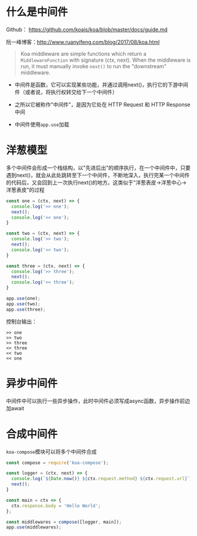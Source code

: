 # 什么是中间件

Github： https://github.com/koajs/koa/blob/master/docs/guide.md

阮一峰博客：http://www.ruanyifeng.com/blog/2017/08/koa.html



>Koa middleware are simple functions which return a `MiddlewareFunction` with signature (ctx, next). When the middleware is run, it must manually invoke `next()` to run the "downstream" middleware.

* 中间件是函数，它可以实现某些功能，并通过调用next()，执行它的下游中间件（或者说，将执行权转交给下一个中间件）

* 之所以它被称作"中间件"，是因为它处在 HTTP Request 和 HTTP Response 中间

* 中间件使用`app.use`加载

# 洋葱模型

多个中间件会形成一个栈结构，以"先进后出"的顺序执行，在一个中间件中，只要遇到next()，就会从此处跳转至下一个中间件，不断地深入，执行完某一个中间件的代码后，又会回到上一次执行next()的地方。这类似于"洋葱表皮→洋葱中心→洋葱表皮"的过程

```js
const one = (ctx, next) => {
  console.log('>> one');
  next();
  console.log('<< one');
}

const two = (ctx, next) => {
  console.log('>> two');
  next(); 
  console.log('<< two');
}

const three = (ctx, next) => {
  console.log('>> three');
  next();
  console.log('<< three');
}

app.use(one);
app.use(two);
app.use(three);
```

控制台输出：

```
>> one
>> two
>> three
<< three
<< two
<< one
```

# 异步中间件

中间件中可以执行一些异步操作，此时中间件必须写成async函数，异步操作前边加await



# 合成中间件

`koa-compose`模块可以将多个中间件合成

```js
const compose = require('koa-compose');

const logger = (ctx, next) => {
  console.log(`${Date.now()} ${ctx.request.method} ${ctx.request.url}`);
  next();
}

const main = ctx => {
  ctx.response.body = 'Hello World';
};

const middlewares = compose([logger, main]);
app.use(middlewares);
```

